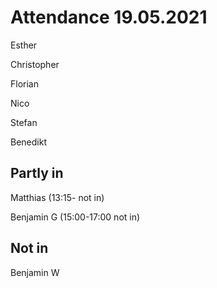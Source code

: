 # Attendance 19.05.2021


Esther

Christopher 

Florian

Nico

Stefan

Benedikt


## Partly in

Matthias (13:15- not in)

Benjamin G (15:00-17:00 not in)

## Not in

Benjamin W
